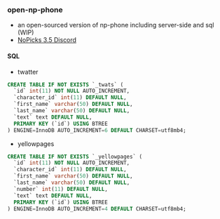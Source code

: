 ### open-np-phone
- an open-sourced version of np-phone including server-side and sql (WIP)
- [NoPicks 3.5 Discord](https://discord.gg/QZ4XAPUVps)

#### SQL
- twatter
```sql
CREATE TABLE IF NOT EXISTS `_twats` (
  `id` int(11) NOT NULL AUTO_INCREMENT,
  `character_id` int(11) DEFAULT NULL,
  `first_name` varchar(50) DEFAULT NULL,
  `last_name` varchar(50) DEFAULT NULL,
  `text` text DEFAULT NULL,
  PRIMARY KEY (`id`) USING BTREE
) ENGINE=InnoDB AUTO_INCREMENT=6 DEFAULT CHARSET=utf8mb4;
```
- yellowpages
```sql
CREATE TABLE IF NOT EXISTS `_yellowpages` (
  `id` int(11) NOT NULL AUTO_INCREMENT,
  `character_id` int(11) DEFAULT NULL,
  `first_name` varchar(50) DEFAULT NULL,
  `last_name` varchar(50) DEFAULT NULL,
  `number` int(11) DEFAULT NULL,
  `text` text DEFAULT NULL,
  PRIMARY KEY (`id`) USING BTREE
) ENGINE=InnoDB AUTO_INCREMENT=4 DEFAULT CHARSET=utf8mb4;
```